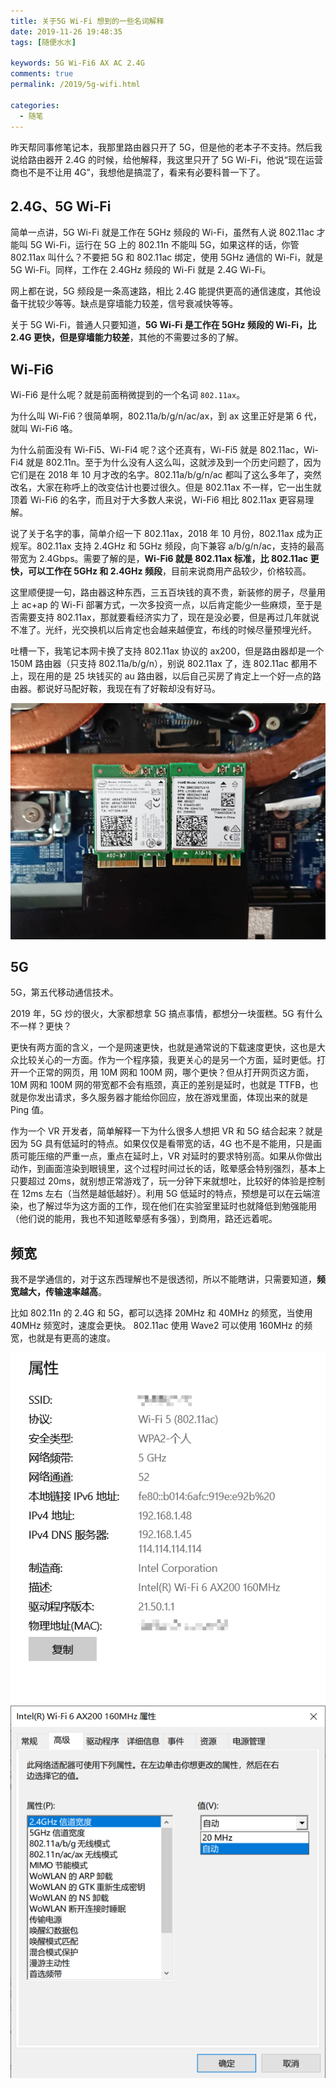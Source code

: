 ```yaml
---
title: 关于5G Wi-Fi 想到的一些名词解释
date: 2019-11-26 19:48:35
tags: [随便水水]

keywords: 5G Wi-Fi6 AX AC 2.4G
comments: true
permalink: /2019/5g-wifi.html

categories:
  - 随笔
---
```


昨天帮同事修笔记本，我那里路由器只开了 5G，但是他的老本子不支持。然后我说给路由器开 2.4G 的时候，给他解释，我这里只开了 5G Wi-Fi，他说“现在运营商也不是不让用 4G”，我想他是搞混了，看来有必要科普一下了。

<!-- more -->

## 2.4G、5G Wi-Fi

简单一点讲，5G Wi-Fi 就是工作在 5GHz 频段的 Wi-Fi，虽然有人说 802.11ac 才能叫 5G Wi-Fi，运行在 5G 上的 802.11n 不能叫 5G，如果这样的话，你管 802.11ax 叫什么？不要把 5G 和 802.11ac 绑定，使用 5GHz 通信的 Wi-Fi，就是 5G Wi-Fi。同样，工作在 2.4GHz 频段的 Wi-Fi 就是 2.4G Wi-Fi。

网上都在说，5G 频段是一条高速路，相比 2.4G 能提供更高的通信速度，其他设备干扰较少等等。缺点是穿墙能力较差，信号衰减快等等。

关于 5G Wi-Fi，普通人只要知道，**5G Wi-Fi 是工作在 5GHz 频段的 Wi-Fi，比 2.4G 更快，但是穿墙能力较差**，其他的不需要过多的了解。

## Wi-Fi6

Wi-Fi6 是什么呢？就是前面稍微提到的一个名词 `802.11ax`。

为什么叫 Wi-Fi6？很简单啊，802.11a/b/g/n/ac/ax，到 ax 这里正好是第 6 代，就叫 Wi-Fi6 咯。

为什么前面没有 Wi-Fi5、Wi-Fi4 呢？这个还真有，Wi-Fi5 就是 802.11ac，Wi-Fi4 就是 802.11n。至于为什么没有人这么叫，这就涉及到一个历史问题了，因为它们是在 2018 年 10 月才改的名字。802.11a/b/g/n/ac 都叫了这么多年了，突然改名，大家在称呼上的改变估计也要过很久。但是 802.11ax 不一样，它一出生就顶着 Wi-Fi6 的名字，而且对于大多数人来说，Wi-Fi6 相比 802.11ax 更容易理解。

说了关于名字的事，简单介绍一下 802.11ax，2018 年 10 月份，802.11ax 成为正规军。802.11ax 支持 2.4GHz 和 5GHz 频段，向下兼容 a/b/g/n/ac，支持的最高带宽为 2.4Gbps。需要了解的是，**Wi-Fi6 就是 802.11ax 标准，比 802.11ac 更快，可以工作在 5GHz 和 2.4GHz 频段**，目前来说商用产品较少，价格较高。

这里顺便提一句，路由器这种东西，三五百块钱的真不贵，新装修的房子，尽量用上 ac+ap 的 Wi-Fi 部署方式，一次多投资一点，以后肯定能少一些麻烦，至于是否需要支持 802.11ax，那就要看经济实力了，现在是没必要，但是再过几年就说不准了。光纤，光交换机以后肯定也会越来越便宜，布线的时候尽量预埋光纤。

吐槽一下，我笔记本网卡换了支持 802.11ax 协议的 ax200，但是路由器却是一个 150M 路由器（只支持 802.11a/b/g/n），别说 802.11ax 了，连 802.11ac 都用不上，现在用的是 25 块钱买的 au 路由器，以后自己买房了肯定上一个好一点的路由器。都说好马配好鞍，我现在有了好鞍却没有好马。


![左AC3165，右AX20](./img/DSC_0090.jpg)


## 5G

5G，第五代移动通信技术。

2019 年，5G 炒的很火，大家都想拿 5G 搞点事情，都想分一块蛋糕。5G 有什么不一样？更快？

更快有两方面的含义，一个是网速更快，也就是通常说的下载速度更快，这也是大众比较关心的一方面。作为一个程序猿，我更关心的是另一个方面，延时更低。打开一个正常的网页，用 10M 网和 100M 网，哪个更快？但从打开网页这方面，10M 网和 100M 网的带宽都不会有瓶颈，真正的差别是延时，也就是 TTFB，也就是你发出请求，多久服务器才能给你回应，放在游戏里面，体现出来的就是 Ping 值。

作为一个 VR 开发者，简单解释一下为什么很多人想把 VR 和 5G 结合起来？就是因为 5G 具有低延时的特点。如果仅仅是看带宽的话，4G 也不是不能用，只是画质可能压缩的严重一点，重点在延时上，VR 对延时的要求特别高。如果从你做出动作，到画面渲染到眼镜里，这个过程时间过长的话，眩晕感会特别强烈，基本上只要超过 20ms，就别想正常游戏了，玩一分钟下来就想吐，比较好的体验是控制在 12ms 左右（当然是越低越好）。利用 5G 低延时的特点，预想是可以在云端渲染，也了解过华为这方面的工作，现在他们在实验室里延时也就降低到勉强能用（他们说的能用，我也不知道眩晕感有多强），到商用，路还远着呢。

## 频宽

我不是学通信的，对于这东西理解也不是很透彻，所以不能瞎讲，只需要知道，**频宽越大，传输速率越高**。

比如 802.11n 的 2.4G 和 5G，都可以选择 20MHz 和 40MHz 的频宽，当使用 40MHz 频宽时，速度会更快。
802.11ac 使用 Wave2 可以使用 160MHz 的频宽，也就是有更高的速度。

![WiFi属性](./img/s.png) ![无线网卡设置](./img/s1.png)
